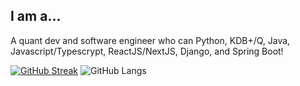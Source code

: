 ## I am a...
A quant dev and software engineer who can Python, KDB+/Q, Java, Javascript/Typescrypt, ReactJS/NextJS, Django, and Spring Boot!
<!--
**CertifiedJoon/CertifiedJoon** is a ✨ _special_ ✨ repository because its `README.md` (this file) appears on your GitHub profile.

Here are some ideas to get you started:

- 🔭 I’m currently working on ...
- 🌱 I’m currently learning ...
- 👯 I’m looking to collaborate on ...
- 🤔 I’m looking for help with ...
- 💬 Ask me about ...
- 📫 How to reach me: ...
- 😄 Pronouns: ...
- ⚡ Fun fact: ...
-->

[![GitHub Streak](https://streak-stats.demolab.com?user=CertifiedJoon&theme=cobalt2&hide_border=true&border_radius=5&card_width=1000)](https://git.io/streak-stats)
![GitHub Langs](https://github-readme-stats.vercel.app/api/top-langs/?username=CertifiedJoon&layout=compact&theme=theme)
